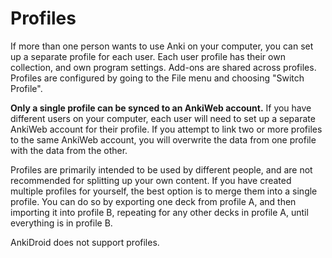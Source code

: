 # Profiles

If more than one person wants to use Anki on your computer, you can set
up a separate profile for each user. Each user profile has their own
collection, and own program settings. Add-ons are shared across profiles.
Profiles are configured by going to the File menu and choosing "Switch Profile".

**Only a single profile can be synced to an AnkiWeb account.**
If you have different users on your computer, each user will
need to set up a separate AnkiWeb account for their profile. If you attempt
to link two or more profiles to the same AnkiWeb account, you will overwrite
the data from one profile with the data from the other.

Profiles are primarily intended to be used by different people, and are not
recommended for splitting up your own content.
If you have created multiple profiles for yourself, the best option is to
merge them into a single profile. You can do so by exporting one deck from
profile A, and then importing it into profile B, repeating for any other decks
in profile A, until everything is in profile B.

AnkiDroid does not support profiles.
